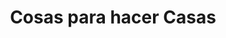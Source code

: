 ---
title: "Cosas para hacer Casas"
url: /madrid/cosas-para-hacer-casas/
shop: hágalo usted mismo
---